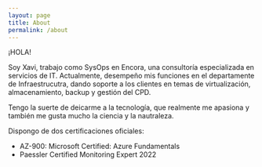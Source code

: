 ```yaml
---
layout: page
title: About
permalink: /about
---
```


¡HOLA! 

Soy Xavi, trabajo como SysOps en Encora, una consultoría especializada en servicios de IT. Actualmente, desempeño mis funciones en el departamente de Infraestrucutra, dando soporte a los clientes en temas de virtualización, almacenamiento, backup y gestión del CPD.

Tengo la suerte de deicarme a la tecnología, que realmente me apasiona y también me gusta mucho la ciencia y la nautraleza.

Dispongo de dos certificaciones oficiales:

- AZ-900: Microsoft Certified: Azure Fundamentals
- Paessler Certified Monitoring Expert 2022
